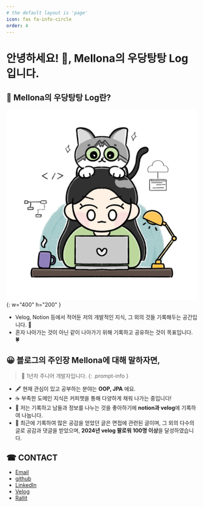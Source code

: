 ```yaml
---
# the default layout is 'page'
icon: fas fa-info-circle
order: 4
---
```


# 안녕하세요! 👋, Mellona의 우당탕탕 Log 입니다.

## 📌 Mellona의 우당탕탕 Log란?

![프로필 이미지](assets/img/profile.jpg){: w="400" h="200" }

- Velog, Notion 등에서 적어둔 저의 개발적인 지식, 그 외의 것들 기록해두는 공간입니다. 🐾
- 혼자 나아가는 것이 아닌 같이 나아가기 위해 기록하고 공유하는 것이 목표입니다. 🍀

## 😀 블로그의 주인장 Mellona에 대해 말하자면,

> 🌱 1년차 주니어 개발자입니다.
{: .prompt-info }

- 🖋 현재 관심이 있고 공부하는 분야는 **OOP, JPA** 에요.
- ☕ 부족한 도메인 지식은 커피챗을 통해 다양하게 채워 나가는 중입니다!
- 📝 저는 기록하고 남들과 정보를 나누는 것을 좋아하기에 **notion과 velog**에 기록하여 나눕니다.
- 📌 최근에 기록하여 많은 공감을 얻었던 글은 면접에 관련된 글이며, 그 외의 다수의 글로 공감과 댓글을 받았으며, **2024년 velog 팔로워 100명 이상**을 달성하였습니다.

## ☎ CONTACT

- [Email](prettylee620@gmail.com)
- [github](https://github.com/GoldenPearls)
- [LinkedIn](https://www.linkedin.com/in/mellona/)
- [Velog](https://velog.io/@prettylee620/posts)
- [Rallit](<https://www.rallit.com/resumes/6107@prettylee620/%EC%9D%B4%EA%B8%88%EC%A3%BC(%EC%88%98%EC%A0%95%20%EC%A4%91)>)
